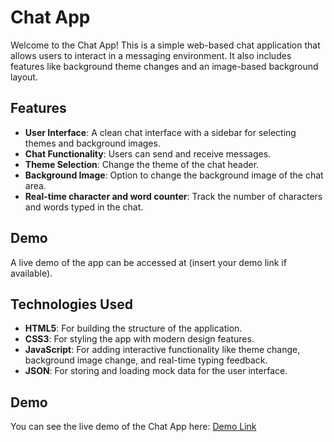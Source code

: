 # Chat App

Welcome to the Chat App! This is a simple web-based chat application that allows users to interact in a messaging environment. It also includes features like background theme changes and an image-based background layout.

## Features

- **User Interface**: A clean chat interface with a sidebar for selecting themes and background images.
- **Chat Functionality**: Users can send and receive messages.
- **Theme Selection**: Change the theme of the chat header.
- **Background Image**: Option to change the background image of the chat area.
- **Real-time character and word counter**: Track the number of characters and words typed in the chat.

## Demo

A live demo of the app can be accessed at (insert your demo link if available).

## Technologies Used

- **HTML5**: For building the structure of the application.
- **CSS3**: For styling the app with modern design features.
- **JavaScript**: For adding interactive functionality like theme change, background image change, and real-time typing feedback.
- **JSON**: For storing and loading mock data for the user interface.

## Demo

You can see the live demo of the Chat App here: [Demo Link](https://rushikeshd1.github.io/Chat_app/)

